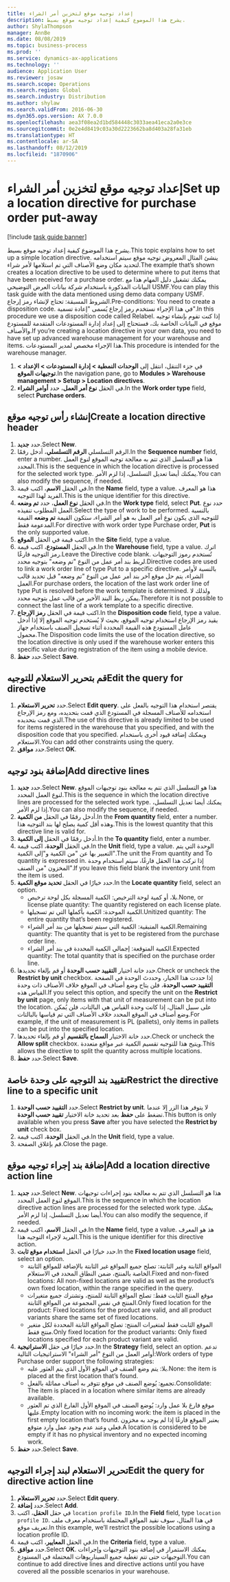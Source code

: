 ```yaml
---
title: إعداد توجيه موقع لتخزين أمر الشراء
description: يشرح هذا الموضوع كيفية إعداد توجيه موقع بسيط.
author: ShylaThompson
manager: AnnBe
ms.date: 08/08/2019
ms.topic: business-process
ms.prod: ''
ms.service: dynamics-ax-applications
ms.technology: ''
audience: Application User
ms.reviewer: josaw
ms.search.scope: Operations
ms.search.region: Global
ms.search.industry: Distribution
ms.author: shylaw
ms.search.validFrom: 2016-06-30
ms.dyn365.ops.version: AX 7.0.0
ms.openlocfilehash: aea3f08ea2d1bd584448c3033aea41eca2a0e3ce
ms.sourcegitcommit: 0e2e4d8419c03a30d2223662ba8d403a28fa31eb
ms.translationtype: HT
ms.contentlocale: ar-SA
ms.lasthandoff: 08/12/2019
ms.locfileid: "1870906"
---
```

# <a name="set-up-a-location-directive-for-purchase-order-put-away"></a><span data-ttu-id="4a961-103">إعداد توجيه موقع لتخزين أمر الشراء</span><span class="sxs-lookup"><span data-stu-id="4a961-103">Set up a location directive for purchase order put-away</span></span>

[!include [task guide banner](../../includes/task-guide-banner.md)]

<span data-ttu-id="4a961-104">يشرح هذا الموضوع كيفية إعداد توجيه موقع بسيط.</span><span class="sxs-lookup"><span data-stu-id="4a961-104">This topic explains how to set up a simple location directive.</span></span> <span data-ttu-id="4a961-105">ينشئ المثال المعروض توجيه موقع سيتم استخدامه لتحديد مكان وضع الأصناف التي تم استلامها لأمر شراء.</span><span class="sxs-lookup"><span data-stu-id="4a961-105">The example that’s shown creates a location directive to be used to determine where to put items that have been received for a purchase order.</span></span> <span data-ttu-id="4a961-106">يمكنك تشغيل دليل المهام هذا مع البيانات المذكورة باستخدام شركة بيانات العرض التوضيحي USMF.</span><span class="sxs-lookup"><span data-stu-id="4a961-106">You can play this task guide with the data mentioned using demo data company USMF.</span></span> <span data-ttu-id="4a961-107">الشروط المسبقة: تحتاج لإنشاء رمز إرجاع.</span><span class="sxs-lookup"><span data-stu-id="4a961-107">Pre-conditions: You need to create a disposition code.</span></span> <span data-ttu-id="4a961-108">في هذا الإجراء نستخدم رمز إرجاع يُسمى "إعادة تسمية".</span><span class="sxs-lookup"><span data-stu-id="4a961-108">In this procedure we use a disposition code called Relabel.</span></span> <span data-ttu-id="4a961-109">إذا كنت تقوم بإنشاء توجيه موقع في البيانات الخاصة بك، فستحتاج إلى إعداد إدارة المستودعات المتقدمة للمستودع والأصناف.</span><span class="sxs-lookup"><span data-stu-id="4a961-109">If you’re creating a location directive in your own data, you need to have set up advanced warehouse management for your warehouse and items.</span></span> <span data-ttu-id="4a961-110">هذا الإجراء مخصص لمدير المستودعات.</span><span class="sxs-lookup"><span data-stu-id="4a961-110">This procedure is intended for the warehouse manager.</span></span>

1. <span data-ttu-id="4a961-111">في جزء التنقل، انتقل إلى **الوحدات النمطية > إدارة المستودعات > الإعداد > توجيهات الموقع**.</span><span class="sxs-lookup"><span data-stu-id="4a961-111">In the navigation pane, go to **Modules > Warehouse management > Setup > Location directives**.</span></span>
2. <span data-ttu-id="4a961-112">في الحقل **نوع أمر العمل**، حدد **أوامر الشراء**.</span><span class="sxs-lookup"><span data-stu-id="4a961-112">In the **Work order type** field, select **Purchase orders**.</span></span>

## <a name="create-a-location-directive-header"></a><span data-ttu-id="4a961-113">إنشاء رأس توجيه موقع</span><span class="sxs-lookup"><span data-stu-id="4a961-113">Create a location directive header</span></span>
1. <span data-ttu-id="4a961-114">حدد **جديد**.</span><span class="sxs-lookup"><span data-stu-id="4a961-114">Select **New**.</span></span>
2. <span data-ttu-id="4a961-115">الرقم التسلسلي **الرقم التسلسلي**، أدخل رقمًا.</span><span class="sxs-lookup"><span data-stu-id="4a961-115">In the **Sequence number** field, enter a number.</span></span> <span data-ttu-id="4a961-116">هذا هو التسلسل الذي تتم به معالجة توجيه الموقع لنوع العمل المحدد.</span><span class="sxs-lookup"><span data-stu-id="4a961-116">This is the sequence in which the location directive is processed for the selected work type.</span></span> <span data-ttu-id="4a961-117">يمكنك أيضا تعديل التسلسل، إذا لزم الأمر.</span><span class="sxs-lookup"><span data-stu-id="4a961-117">You can also modify the sequence, if needed.</span></span>  
3. <span data-ttu-id="4a961-118">في الحقل **الاسم**، اكتب قيمة.</span><span class="sxs-lookup"><span data-stu-id="4a961-118">In the **Name** field, type a value.</span></span> <span data-ttu-id="4a961-119">هذا هو المعرف الفريد لهذا التوجيه.</span><span class="sxs-lookup"><span data-stu-id="4a961-119">This is the unique identifier for this directive.</span></span>  
4. <span data-ttu-id="4a961-120">في الحقل **نوع العمل**، حدد **تم وضعه**.</span><span class="sxs-lookup"><span data-stu-id="4a961-120">In the **Work type** field, select **Put**.</span></span> <span data-ttu-id="4a961-121">حدد نوع العمل المطلوب تنفيذه.</span><span class="sxs-lookup"><span data-stu-id="4a961-121">Select the type of work to be performed.</span></span> <span data-ttu-id="4a961-122">بالنسبة للتوجيه الذي يكون نوع أمر العمل به هو أمر الشراء، ستكون القيمة **تم وضعه** القيمة المدعومة فقط.</span><span class="sxs-lookup"><span data-stu-id="4a961-122">For directive with work order type Purchase order, **Put** is the only supported value.</span></span>  
5. <span data-ttu-id="4a961-123">اكتب قيمة في الحقل **الموقع**.</span><span class="sxs-lookup"><span data-stu-id="4a961-123">In the **Site** field, type a value.</span></span>
6. <span data-ttu-id="4a961-124">في الحقل **المستودع**، اكتب قيمة.</span><span class="sxs-lookup"><span data-stu-id="4a961-124">In the **Warehouse** field, type a value.</span></span> <span data-ttu-id="4a961-125">اترك رمز التوجيه فارغًا.</span><span class="sxs-lookup"><span data-stu-id="4a961-125">Leave the Directive code blank.</span></span>  <span data-ttu-id="4a961-126">تُستخدم رموز التوجيهات لربط بند أمر عمل من النوع "تم وضعه" بتوجيه محدد.</span><span class="sxs-lookup"><span data-stu-id="4a961-126">Directive codes are used to link a work order line of type Put to a specific directive.</span></span> <span data-ttu-id="4a961-127">بالنسبة لأوامر الشراء، يتم حل موقع آخر بند أمر عمل من النوع "تم وضعه" قبل تحديد قالب العمل.</span><span class="sxs-lookup"><span data-stu-id="4a961-127">For purchase orders, the location of the last work order line of type Put is resolved before the work template is determined.</span></span> <span data-ttu-id="4a961-128">ولذلك لا يمكن ربط البند الأخير من قالب عمل بتوجيه محدد.</span><span class="sxs-lookup"><span data-stu-id="4a961-128">Therefore it is not possible to connect the last line of a work template to a specific directive.</span></span>   
7. <span data-ttu-id="4a961-129">اكتب قيمة في الحقل **رمز الإرجاع**.</span><span class="sxs-lookup"><span data-stu-id="4a961-129">In the **Disposition code** field, type a value.</span></span> <span data-ttu-id="4a961-130">يقيد رمز الإرجاع استخدام توجيه الموقع، بحيث لا يُستخدم توجيه الموقع إلا إذا أدخل عامل المستودع هذه القيمة المحددة أثناء تسجيل الصنف باستخدام جهاز محمول.</span><span class="sxs-lookup"><span data-stu-id="4a961-130">The Disposition code limits the use of the location directive, so the location directive is only used if the warehouse worker enters this specific value during registration of the item using a mobile device.</span></span>  
8. <span data-ttu-id="4a961-131">حدد **حفظ**.</span><span class="sxs-lookup"><span data-stu-id="4a961-131">Select **Save**.</span></span>

## <a name="edit-the-query-for-directive"></a><span data-ttu-id="4a961-132">قم بتحرير الاستعلام للتوجيه</span><span class="sxs-lookup"><span data-stu-id="4a961-132">Edit the query for directive</span></span>
1. <span data-ttu-id="4a961-133">حدد **تحرير الاستعلام**.</span><span class="sxs-lookup"><span data-stu-id="4a961-133">Select **Edit query**.</span></span> <span data-ttu-id="4a961-134">يقتصر استخدام هذا التوجيه بالفعل على استخدامه للأصناف المسجلة في المستودع الذي قمت بتحديده، ومع رمز الإرجاع الذي قمت بتحديده.</span><span class="sxs-lookup"><span data-stu-id="4a961-134">The use of this directive is already limited to be used for items registered in the warehouse that you specified, and with the disposition code that you specified.</span></span> <span data-ttu-id="4a961-135">ويمكنك إضافة قيود أخرى باستخدام الاستعلام.</span><span class="sxs-lookup"><span data-stu-id="4a961-135">You can add other constraints using the query.</span></span>  
2. <span data-ttu-id="4a961-136">حدد **موافق**.</span><span class="sxs-lookup"><span data-stu-id="4a961-136">Select **OK**.</span></span>

## <a name="add-directive-lines"></a><span data-ttu-id="4a961-137">إضافة بنود توجيه</span><span class="sxs-lookup"><span data-stu-id="4a961-137">Add directive lines</span></span>
1. <span data-ttu-id="4a961-138">حدد **جديد**.</span><span class="sxs-lookup"><span data-stu-id="4a961-138">Select **New**.</span></span> <span data-ttu-id="4a961-139">هذا هو التسلسل الذي تتم به معالجة بنود توجيهات الموقع لنوع العمل المحدد.</span><span class="sxs-lookup"><span data-stu-id="4a961-139">This is the sequence in which the location directive lines are processed for the selected work type.</span></span> <span data-ttu-id="4a961-140">يمكنك أيضا تعديل التسلسل، إذا لزم الأمر.</span><span class="sxs-lookup"><span data-stu-id="4a961-140">You can also modify the sequence, if needed.</span></span>  
2. <span data-ttu-id="4a961-141">أدخل رقمًا في الحقل **من الكمية**.</span><span class="sxs-lookup"><span data-stu-id="4a961-141">In the **From quantity** field, enter a number.</span></span> <span data-ttu-id="4a961-142">وهذه أقل كمية يصلح لها بند التوجيه هذا.</span><span class="sxs-lookup"><span data-stu-id="4a961-142">This is the lowest quantity that this directive line is valid for.</span></span>  
3. <span data-ttu-id="4a961-143">أدخل رقمًا في الحقل **إلى الكمية**.</span><span class="sxs-lookup"><span data-stu-id="4a961-143">In the **To quantity** field, enter a number.</span></span>
4. <span data-ttu-id="4a961-144">في الحقل **الوحدة**، اكتب قيمة.</span><span class="sxs-lookup"><span data-stu-id="4a961-144">In the **Unit** field, type a value.</span></span> <span data-ttu-id="4a961-145">الوحدة التي يتم التعبير بها عن "من الكمية و"إلى الكمية".</span><span class="sxs-lookup"><span data-stu-id="4a961-145">The unit the From quantity and To quantity is expressed in.</span></span> <span data-ttu-id="4a961-146">إذا تركتَ هذا الحقل فارغًا، سيتم استخدام وحدة المخزون "من الصنف".</span><span class="sxs-lookup"><span data-stu-id="4a961-146">If you leave this field blank the inventory unit from the item is used.</span></span>  
5. <span data-ttu-id="4a961-147">حدد خيارًا في الحقل **تحديد موقع الكمية**.</span><span class="sxs-lookup"><span data-stu-id="4a961-147">In the **Locate quantity** field, select an option.</span></span>
    - <span data-ttu-id="4a961-148">بلا، أو كمية لوحة الترخيص: الكمية المسجلة بكل لوحة ترخيص.</span><span class="sxs-lookup"><span data-stu-id="4a961-148">None, or license plate quantity: The quantity registered on each license plate.</span></span>  
    - <span data-ttu-id="4a961-149">الكمية الموحدة: الكمية بأكملها التي تم تسجيلها.</span><span class="sxs-lookup"><span data-stu-id="4a961-149">Unitized quantity: The entire quantity that’s been registered.</span></span>  
    - <span data-ttu-id="4a961-150">الكمية المتبقية: الكمية التي سيتم تسجيلها من بند أمر الشراء.</span><span class="sxs-lookup"><span data-stu-id="4a961-150">Remaining quantity: The quantity that is yet to be registered from the purchase order line.</span></span>  
    - <span data-ttu-id="4a961-151">الكمية المتوقعة: إجمالي الكمية المحددة في بند أمر الشراء.</span><span class="sxs-lookup"><span data-stu-id="4a961-151">Expected quantity: The total quantity that is specified on the purchase order line.</span></span>  
6. <span data-ttu-id="4a961-152">حدد خانة اختيار **التقييد حسب الوحدة** أو قم بإلغاء تحديدها.</span><span class="sxs-lookup"><span data-stu-id="4a961-152">Check or uncheck the **Restrict by unit** checkbox.</span></span> <span data-ttu-id="4a961-153">إذا حددت هذا الخيار، وحددتَ الوحدة في الصفحة **التقييد حسب الوحدة**، فلن يتاح وضع أصناف في الموقع خلاف الأصناف ذات وحدة القياس هذه.</span><span class="sxs-lookup"><span data-stu-id="4a961-153">If you select this option, and specify the unit on the **Restrict by unit** page, only items with that unit of measurement can be put into the location.</span></span> <span data-ttu-id="4a961-154">على سبيل المثال، إذا كانت وحدة القياس هي البالتات، فلن يُمكن وضع أصناف في الموقع المحدد خلاف الأصناف التي تم قياسها بالبالتات.</span><span class="sxs-lookup"><span data-stu-id="4a961-154">For example, if the unit of measurement is PL (pallets), only items in pallets can be put into the specified location.</span></span>  
7. <span data-ttu-id="4a961-155">حدد خانة الاختيار **السماح بالتقسيم** أو قم بإلغاء تحديدها.</span><span class="sxs-lookup"><span data-stu-id="4a961-155">Check or uncheck the **Allow split** checkbox.</span></span> <span data-ttu-id="4a961-156">ويتيح هذا للتوجيه تقسيم الكمية عبر مواقع متعددة.</span><span class="sxs-lookup"><span data-stu-id="4a961-156">This allows the directive to split the quantity across multiple locations.</span></span>  
8. <span data-ttu-id="4a961-157">حدد **حفظ**.</span><span class="sxs-lookup"><span data-stu-id="4a961-157">Select **Save**.</span></span>

## <a name="restrict-the-directive-line-to-a-specific-unit"></a><span data-ttu-id="4a961-158">تقييد بند التوجيه على وحدة خاصة</span><span class="sxs-lookup"><span data-stu-id="4a961-158">Restrict the directive line to a specific unit</span></span>
1. <span data-ttu-id="4a961-159">حدد **التقييد حسب الوحدة**.</span><span class="sxs-lookup"><span data-stu-id="4a961-159">Select **Restrict by unit**.</span></span> <span data-ttu-id="4a961-160">لا يتوفر هذا الزر إلا عندما تضغط على **حفظ** بعد تحديد خانة الاختيار **تقييد حسب الوحدة**.</span><span class="sxs-lookup"><span data-stu-id="4a961-160">This button is only available when you press **Save** after you have selected the **Restrict by unit** check box.</span></span>  
2. <span data-ttu-id="4a961-161">في الحقل **الوحدة**، اكتب قيمة.</span><span class="sxs-lookup"><span data-stu-id="4a961-161">In the **Unit** field, type a value.</span></span>
3. <span data-ttu-id="4a961-162">قم بإغلاق الصفحة.</span><span class="sxs-lookup"><span data-stu-id="4a961-162">Close the page.</span></span>

## <a name="add-a-location-directive-action-line"></a><span data-ttu-id="4a961-163">إضافة بند إجراء توجيه موقع</span><span class="sxs-lookup"><span data-stu-id="4a961-163">Add a location directive action line</span></span>
1. <span data-ttu-id="4a961-164">حدد **جديد**.</span><span class="sxs-lookup"><span data-stu-id="4a961-164">Select **New**.</span></span> <span data-ttu-id="4a961-165">هذا هو التسلسل الذي تتم به معالجة بنود إجراءات توجيهات الموقع لنوع العمل المحدد.</span><span class="sxs-lookup"><span data-stu-id="4a961-165">This is the sequence in which the location directive action lines are processed for the selected work type.</span></span> <span data-ttu-id="4a961-166">يمكنك أيضا تعديل التسلسل، إذا لزم الأمر.</span><span class="sxs-lookup"><span data-stu-id="4a961-166">You can also modify the sequence, if needed.</span></span>  
2. <span data-ttu-id="4a961-167">في الحقل **الاسم**، اكتب قيمة.</span><span class="sxs-lookup"><span data-stu-id="4a961-167">In the **Name** field, type a value.</span></span> <span data-ttu-id="4a961-168">هذ هو المعرف الفريد لإجراء التوجيه هذا.</span><span class="sxs-lookup"><span data-stu-id="4a961-168">This is the unique identifier for this directive action.</span></span>  
3. <span data-ttu-id="4a961-169">حدد خيارًا في الحقل **استخدام موقع ثابت**.</span><span class="sxs-lookup"><span data-stu-id="4a961-169">In the **Fixed location usage** field, select an option.</span></span>
    - <span data-ttu-id="4a961-170">المواقع الثابتة وغير الثابتة: تصلح جميع المواقع غير الثابتة بالإضافة للمواقع الثابتة الخاصة بالمنتج، ضمن النطاق المحدد في الاستعلام.</span><span class="sxs-lookup"><span data-stu-id="4a961-170">Fixed and non-fixed locations: All non-fixed locations are valid as well as the product’s own fixed location, within the range specified in the query.</span></span>  
    - <span data-ttu-id="4a961-171">موقع المنتج الثابت فقط: تصلح المواقع الثابتة للمنتج، وتشترك جميع متغيرات المنتج في نفس المجموعة من المواقع الثابتة.</span><span class="sxs-lookup"><span data-stu-id="4a961-171">Only fixed location for the product: Fixed locations for the product are valid, and all product variants share the same set of fixed locations.</span></span>  
    - <span data-ttu-id="4a961-172">الموقع الثابت فقط لمتغيرات المنتج: تصلح المواقع الثابتة المحددة لكل متغير منتج فقط.</span><span class="sxs-lookup"><span data-stu-id="4a961-172">Only fixed location for the product variants: Only fixed locations specified for each product variant are valid.</span></span>  
4. <span data-ttu-id="4a961-173">حدد خيارًا في حقل **الاستراتيجية**.</span><span class="sxs-lookup"><span data-stu-id="4a961-173">In the **Strategy** field, select an option.</span></span> <span data-ttu-id="4a961-174">تدعم أوامر العمل من النوع "أمر الشراء" الاستراتيجيات التالية:</span><span class="sxs-lookup"><span data-stu-id="4a961-174">Work orders of type Purchase order support the following strategies:</span></span> 
    - <span data-ttu-id="4a961-175">بلا: يتم وضع الصنف في الموقع الأول الذي يتم العثور عليه.</span><span class="sxs-lookup"><span data-stu-id="4a961-175">None: the item is placed at the first location that’s found.</span></span>  
    - <span data-ttu-id="4a961-176">تجميع: يُوضع الصنف في موقع تتوفر به أصناف مماثلة بالفعل.</span><span class="sxs-lookup"><span data-stu-id="4a961-176">Consolidate: The item is placed in a location where similar items are already available.</span></span>  
    - <span data-ttu-id="4a961-177">موقع فارغ بلا عمل وارد: يُوضع الصنف في الموقع الأول الفارغ الذي تم العثور عليها.</span><span class="sxs-lookup"><span data-stu-id="4a961-177">Empty location with no incoming work: the item is placed in the first empty location that’s found.</span></span> <span data-ttu-id="4a961-178">يعتبر الموقع فارغًا إذا لم يوجد به مخزون فعلي وعند عدم وجود عمل وارد متوقع.</span><span class="sxs-lookup"><span data-stu-id="4a961-178">A location is considered to be empty if it has no physical inventory and no expected incoming work.</span></span>  
5. <span data-ttu-id="4a961-179">حدد **حفظ**.</span><span class="sxs-lookup"><span data-stu-id="4a961-179">Select **Save**.</span></span>

## <a name="edit-the-query-for-directive-action-line"></a><span data-ttu-id="4a961-180">تحرير الاستعلام لبند إجراء التوجيه</span><span class="sxs-lookup"><span data-stu-id="4a961-180">Edit the query for directive action line</span></span>
1. <span data-ttu-id="4a961-181">حدد **تحرير الاستعلام**.</span><span class="sxs-lookup"><span data-stu-id="4a961-181">Select **Edit query**.</span></span>
2. <span data-ttu-id="4a961-182">حدد **إضافة**.</span><span class="sxs-lookup"><span data-stu-id="4a961-182">Select **Add**.</span></span>
3. <span data-ttu-id="4a961-183">في حقل **الحقل**، اكتب `location profile ID`.</span><span class="sxs-lookup"><span data-stu-id="4a961-183">In the **Field** field, type `location profile ID`.</span></span> <span data-ttu-id="4a961-184">في هذا المثال، سوف نقيد المواقع المحتملة باستخدام معرف ملف تعريف موقع.</span><span class="sxs-lookup"><span data-stu-id="4a961-184">In this example, we’ll restrict the possible locations using a location profile ID.</span></span>  
4. <span data-ttu-id="4a961-185">في الحقل **المعايير**، اكتب قيمة.</span><span class="sxs-lookup"><span data-stu-id="4a961-185">In the **Criteria** field, type a value.</span></span>
5. <span data-ttu-id="4a961-186">حدد **موافق**.</span><span class="sxs-lookup"><span data-stu-id="4a961-186">Select **OK**.</span></span> <span data-ttu-id="4a961-187">يمكنك الاستمرار في إضافة بنود التوجيهات وإجراءات التوجيهات حتى تتم تغطية جميع السيناريوهات المحتملة في المستودع.</span><span class="sxs-lookup"><span data-stu-id="4a961-187">You can continue to add directive lines and directive actions until you have covered all the possible scenarios in your warehouse.</span></span>  

